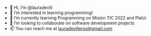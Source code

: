 - 👋 Hi, I’m @lauradevill
- 👀 I’m interested in learning programming!
- 🌱 I’m currently learning Programming on Misión TIC 2022 and Platzi
- 💞️ I’m looking to collaborate on software development projects
- 📫 You can reach me at lauradevilleros@gmail.com

<!---
lauradevill/lauradevill is a ✨ special ✨ repository because its `README.md` (this file) appears on your GitHub profile.
You can click the Preview link to take a look at your changes.
--->
